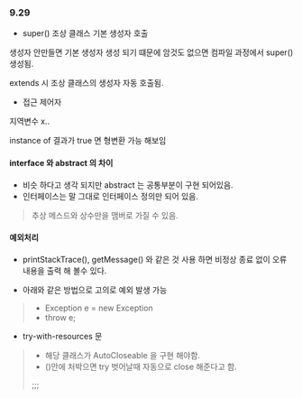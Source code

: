 ### 9.29

- super()
  조상 클래스 기본 생성자 호출

생성자 안만들면 기본 생성자 생성 되기 떄문에
암것도 없으면 컴파일 과정에서 super() 생성됨.


extends 시 조상 클래스의 생성자 자동 호출됨.

- 접근 제어자 

지역변수 x.. 

instance of 결과가 true 면 형변환 가능 해보임 

#### interface 와 abstract 의 차이

- 비슷 하다고 생각 되지만 abstract 는 공통부분이 구현 되어있음. 
- 인터페이스는 말 그대로 인터페이스 정의만 되어 있음. 
> 추상 메스드와 상수만을 맴버로 가질 수 있음. 


#### 예외처리 

- printStackTrace(), getMessage() 와 같은 것 사용 하면 비정상 종료 없이 
오류 내용을 출력 해 볼수 있다. 

- 아래와 같은 방법으로 고의로 예외 발생 가능 
> - Exception e = new Exception 
> - throw e;

- try-with-resources 문 
> - 해당 클래스가 AutoCloseable 을 구현 해야함.
> - ()안에 처박으면 try 벗어날때 자동으로 close 해준다고 함.
> 
> ;;;